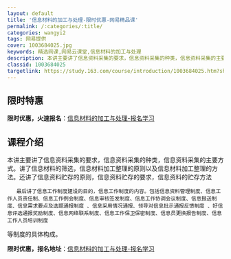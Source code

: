 ```yaml
---
layout: default
title: '信息材料的加工与处理-限时优惠-网易精品课'
permalink: /:categories/:title/
categories: wangyi2
tags: 网易提供
cover: 1003684025.jpg
keywords: 精选网课,网易云课堂,信息材料的加工与处理
description: 本讲主要讲了信息资料采集的要求，信息资料采集的种类，信息资料采集的主要方式。讲了信息材料的筛选，信息材料加工整理的原则以
classid: 1003684025
targetlink: https://study.163.com/course/introduction/1003684025.htm?share=1&shareId=1025206652&utm_campaign=share&utm_medium=iphoneShare&utm_source=&utm_u=1025206652
---
```


## 限时特惠

**限时优惠，火速报名**：[信息材料的加工与处理-报名学习](https://study.163.com/course/introduction/1003684025.htm?share=1&shareId=1025206652&utm_campaign=share&utm_medium=iphoneShare&utm_source=&utm_u=1025206652)

## 课程介绍

本讲主要讲了信息资料采集的要求，信息资料采集的种类，信息资料采集的主要方式。讲了信息材料的筛选，信息材料加工整理的原则以及信息材料加工整理的方法。还讲了信息资料贮存的原则，信息资料贮存的要求，信息资料的贮存方法

       最后讲了信息工作制度建设的目的，信息工作制度的内容。包括信息资料管理制度、信息工作人员责任制、信息工作例会制度、信息审核签发制度、信息工作协调会议制度、信息报送制度、信息需求要点及选题通报制度 、信息采用情况通报、领导对信息批示通报反馈制度 、好信息评选通报奖励制度、信息网络联系制度、信息工作保卫保密制度、信息员更换报告制度、信息工作人员培训制度

等制度的具体构成。

**限时优惠，报名地址**：[信息材料的加工与处理-报名学习](https://study.163.com/course/introduction/1003684025.htm?share=1&shareId=1025206652&utm_campaign=share&utm_medium=iphoneShare&utm_source=&utm_u=1025206652)

